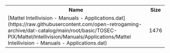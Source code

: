 <table>
<tr><th>Name</th><th>Size</th></tr>
<tr><td>
[Mattel Intellivision - Manuals - Applications.dat](https://raw.githubusercontent.com/open-retrogaming-archive/dat-catalog/main/root/basic/TOSEC-PIX/Mattel/Intellivision/Manuals/Applications/Mattel Intellivision - Manuals - Applications.dat)
</td><td>1476</td></tr>
</table>
